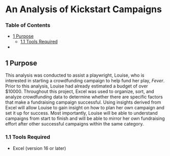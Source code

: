 # An Analysis of Kickstart Campaigns


### Table of Contents
- [1 Purpose](#10-purpose)
  - [1.1 Tools Required](#11-tools-required)
-  
## 1 Purpose 

This analysis was conducted to assist a playwright, Louise, who is interested in starting a crowdfunding campaign to help fund her play, *Fever*. Prior to this analysis, Louise had already estimated a budget of over $10000. Throughout this project, Excel was used to organize, sort, and analyze crowdfunding data to determine whether there are specific factors that make a fundraising campaign successful. Using insights derived from Excel will allow Louise to gain insight on how to plan her own campaign and set it up for success. Most importantly, Louise will be able to understand campaigns from start to finish and will be able to mirror her own fundraising effort after other successful campaigns within the same category.

### 1.1 Tools Required 

- Excel (version 16 or later)


